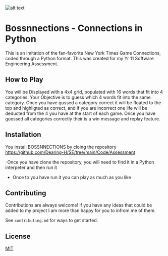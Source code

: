 ![alt text](https://www.cartoonbrew.com/wp-content/uploads/2019/05/bossbaby2.jpg)
# Bossnnections - Connections in Python

This is an imitation of the fan-favorite New York Times Game Connections, coded through a Python format. This was created for my Yr 11 Software Engineering Assessment.


## How to Play
You will be Displayed with a 4x4 grid, populated with 16 words that fit into 4 categories. Your Objective is to guess which 4 words fit into the same category. Once you have gussed a category correct it will be floated to the top and highligted as correct, and if you are incorrect one life will be deducted from the 4 you have at the start of each game. Once you have guessed all categories correctly their is a win message and replay feature.
## Installation
You install BOSSNNECTIONS by cloing the repository 
https://github.com/Dearing-H/SE/tree/main/Code/Assessment

-Once you have clone the repository, you will need to find it in a Python interpeter and then run it
- Once to you have run it you can play as much as you like
## Contributing

Contributions are always welcome! if you have any ideas that could be added to my project I am more than happy for you to infrom me of them.

See `contributing.md` for ways to get started.



## License

[MIT](https://choosealicense.com/licenses/mit/)

